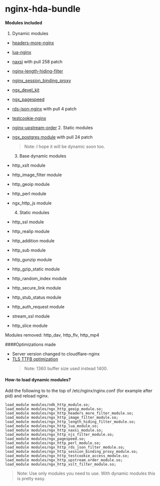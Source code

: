 # nginx-hda-bundle
#### Modules included 
  1. Dynamic modules
- [headers-more-nginx](https://github.com/openresty/headers-more-nginx-module)
- [lua-nginx](https://github.com/openresty/lua-nginx-module)
- [naxsi](https://github.com/nbs-system/naxsi) with pull 258 patch
- [nginx-length-hiding-filter](https://github.com/nulab/nginx-length-hiding-filter-module)
- [nginx_session_binding_proxy](https://github.com/wburgers/Session-Binding-Proxy)
- [ngx_devel_kit](https://github.com/simpl/ngx_devel_kit)
- [ngx_pagespeed](https://github.com/pagespeed/ngx_pagespeed)
- [rds-json-nginx](https://github.com/openresty/rds-json-nginx-module) with pull 4 patch
- [testcookie-nginx](https://github.com/kyprizel/testcookie-nginx-module)
- [nginx-upstream-order](https://github.com/flygoast/ngx_http_upstream_order)
  2. Static modules  
- [ngx_postgres module](https://github.com/FRiCKLE/ngx_postgres) with pull 24 patch

  > Note: I hope it will be dynamic soon too.

  3. Base dynamic modules
- http_xslt module
- http_image_filter module
- http_geoip module
- http_perl module
- ngx_http_js module

  4. Static modules
- http_ssl module
- http_realip module
- http_addition module
- http_sub module
- http_gunzip module
- http_gzip_static module
- http_random_index module
- http_secure_link module
- http_stub_status module
- http_auth_request module
- stream_ssl module
- http_slice module

Modules removed: http_dav, http_flv, http_mp4

####Optimizations made
* Server version changed to cloudflare-nginx
* [TLS TTFB optimization](https://www.igvita.com/2013/12/16/optimizing-nginx-tls-time-to-first-byte/)
  > Note: 1360 buffer size used instead 1400.

#### How-to load dynamic modules?
Add the following to to the top of /etc/nginx/nginx.conf (for example after pid) and reload nginx.
```
load_module modules/ndk_http_module.so;
load_module modules/ngx_http_geoip_module.so;
load_module modules/ngx_http_headers_more_filter_module.so;
load_module modules/ngx_http_image_filter_module.so;
load_module modules/ngx_http_length_hiding_filter_module.so;
load_module modules/ngx_http_lua_module.so;
load_module modules/ngx_http_naxsi_module.so;
load_module modules/ngx_http_njs_filter_module.so;
load_module modules/ngx_pagespeed.so;
load_module modules/ngx_http_perl_module.so;
load_module modules/ngx_http_rds_json_filter_module.so;
load_module modules/ngx_http_session_binding_proxy_module.so;
load_module modules/ngx_http_testcookie_access_module.so;
load_module modules/ngx_http_upstream_order_module.so;
load_module modules/ngx_http_xslt_filter_module.so;
```
  > Note: Use only modules you need to use. With dynamic modules this is pretty easy.
